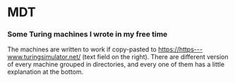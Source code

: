 # MDT
### Some Turing machines I wrote in my free time

The machines are written to work if copy-pasted to https://https---www.turingsimulator.net/ (text field on the right).
There are different version of every machine grouped in directories, and every one of them has a little explanation at the bottom.
